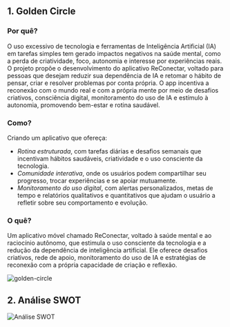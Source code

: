 ## 1. Golden Circle

### Por quê?
O uso excessivo de tecnologia e ferramentas de Inteligência Artificial (IA) em tarefas simples tem gerado impactos negativos na saúde mental, como a perda de criatividade, foco, autonomia e interesse por experiências reais. O projeto propõe o desenvolvimento do aplicativo ReConectar, voltado para pessoas que desejam reduzir sua dependência de IA e retomar o hábito de pensar, criar e resolver problemas por conta própria. O app incentiva a reconexão com o mundo real e com a própria mente por meio de desafios criativos, consciência digital, monitoramento do uso de IA e estímulo à autonomia, promovendo bem-estar e rotina saudável.

### Como?
Criando um aplicativo que ofereça:
- *Rotina estruturada*, com tarefas diárias e desafios semanais que incentivam hábitos saudáveis, criatividade e o uso consciente da tecnologia.
- *Comunidade interativa*, onde os usuários podem compartilhar seu progresso, trocar experiências e se apoiar mutuamente.
- *Monitoramento do uso digital*, com alertas personalizados, metas de tempo e relatórios qualitativos e quantitativos que ajudam o usuário a refletir sobre seu comportamento e evolução.

### O quê?
Um aplicativo móvel chamado ReConectar, voltado à saúde mental e ao raciocínio autônomo, que estimula o uso consciente da tecnologia e a redução da dependência de inteligência artificial. Ele oferece desafios criativos, rede de apoio, monitoramento do uso de IA e estratégias de reconexão com a própria capacidade de criação e reflexão.

![golden-circle](https://github.com/user-attachments/assets/c60bafaf-05cb-4c0d-84f2-c1d1b55f3fd5)


## 2. Análise SWOT
![Análise SWOT](https://github.com/user-attachments/assets/b7dc5c5b-ff8f-4c23-8ffc-e5756b9353d5)

